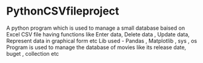 # PythonCSVfileproject
A python program which is used to manage a small database baised on Excel CSV file having functions like Enter data, Delete data , Update data, Represent data in graphical form etc
Lib used - Pandas , Matplotlib , sys , os 
Program is used to manage the database of movies like its release date, buget , collection etc

